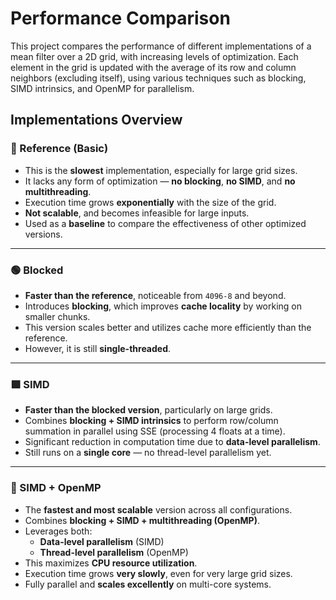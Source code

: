 # Performance Comparison

This project compares the performance of different implementations of a mean filter over a 2D grid, with increasing levels of optimization. Each element in the grid is updated with the average of its row and column neighbors (excluding itself), using various techniques such as blocking, SIMD intrinsics, and OpenMP for parallelism.

## Implementations Overview

### 🔵 Reference (Basic)
- This is the **slowest** implementation, especially for large grid sizes.
- It lacks any form of optimization — **no blocking**, **no SIMD**, and **no multithreading**.
- Execution time grows **exponentially** with the size of the grid.
- **Not scalable**, and becomes infeasible for large inputs.
- Used as a **baseline** to compare the effectiveness of other optimized versions.

---

### 🟢 Blocked
- **Faster than the reference**, noticeable from `4096-8` and beyond.
- Introduces **blocking**, which improves **cache locality** by working on smaller chunks.
- This version scales better and utilizes cache more efficiently than the reference.
- However, it is still **single-threaded**.

---

### 🟩 SIMD
- **Faster than the blocked version**, particularly on large grids.
- Combines **blocking + SIMD intrinsics** to perform row/column summation in parallel using SSE (processing 4 floats at a time).
- Significant reduction in computation time due to **data-level parallelism**.
- Still runs on a **single core** — no thread-level parallelism yet.

---

### 🔴 SIMD + OpenMP
- The **fastest and most scalable** version across all configurations.
- Combines **blocking + SIMD + multithreading (OpenMP)**.
- Leverages both:
  - **Data-level parallelism** (SIMD)
  - **Thread-level parallelism** (OpenMP)
- This maximizes **CPU resource utilization**.
- Execution time grows **very slowly**, even for very large grid sizes.
- Fully parallel and **scales excellently** on multi-core systems.

